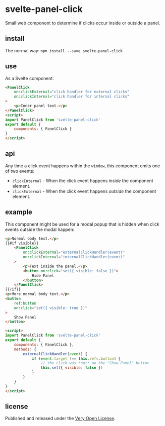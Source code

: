 # svelte-panel-click

Small web component to determine if clicks occur inside or outside a panel.

## install

The normal way: `npm install --save svelte-panel-click`

## use

As a Svelte component:

```html
<PanelClick
	on:clickExternal="click handler for external clicks"
	on:clickInternal="click handler for internal clicks"
>
	<p>Inner panel text.</p>
</PanelClick>
<script>
import PanelClick from 'svelte-panel-click'
export default {
	components: { PanelClick }
}
</script>
```

## api

Any time a click event happens within the `window`, this component
emits one of two events:

* `clickInternal` - When the click event happens *inside* the
	component element.
* `clickExternal` - When the click event happens *outside* the
	component element.

## example

This component might be used for a modal popup that is hidden
when click events outside the modal happen:

```html
<p>Normal body text.</p>
{{#if visible}}
	<PanelClick
		on:clickExternal="externalClickHandler(event)"
		on:clickInternal="internalClickHandler(event)"
	>
		<p>Text inside the panel.</p>
		<button on:click="set({ visible: false })">
			Hide Panel
		</button>
	</PanelClick>
{{/if}}
<p>More normal body text.</p>
<button
	ref:button
	on:click="set({ visible: true })"
>
	Show Panel
</button>

<script>
import PanelClick from 'svelte-panel-click'
export default {
	components: { PanelClick },
	methods: {
		externalClickHandler(event) {
			if (event.target !== this.refs.button) {
				// the click was *not* on the "Show Panel" button
				this.set({ visible: false })
			}
		}
	}
}
</script>
```

## license

Published and released under the [Very Open License](http://veryopenlicense.com).
